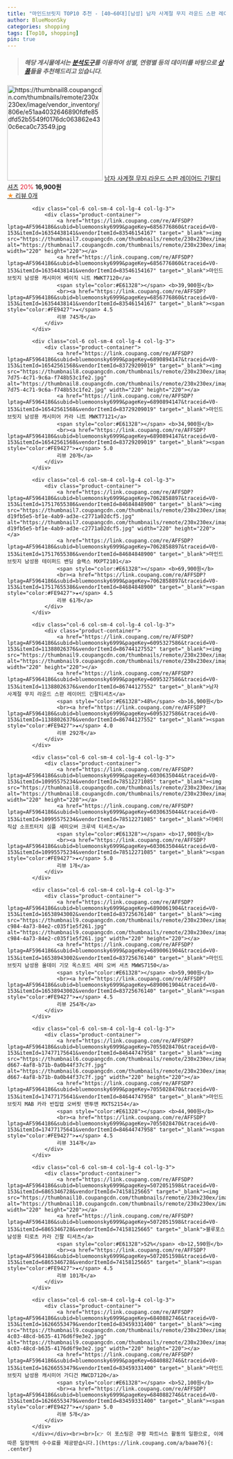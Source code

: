 ```yaml
---
title: "마인드브릿지 TOP10 추천 - [40~60대][남성] 남자 사계절 무지 라운드 스판 레이어드 긴팔티셔츠"
author: BlueMoonSky
categories: shopping
tags: [Top10, shopping]
pin: true
---
```


> ##### 해당 게시물에서는 [**분석도구**](https://itemscout.io/)를 이용하여 **성별**, **연령별** 등의 데이터를 바탕으로 [**상품**](https://link.coupang.com/a/baae76)들을 추천해드리고 있습니다.
<div class="container"><div class="row">
            <div class="col-6 col-sm-4 col-lg-4 col-lg-3">
                <div class="product-container">
                    <a href="https://link.coupang.com/re/AFFSDP?lptag=AF5964186&subid=bluemoonsky6999&pageKey=6095327586&traceid=V0-153&itemId=11388026368&vendorItemId=86744127653" target="_blank"><img src="https://thumbnail8.coupangcdn.com/thumbnails/remote/230x230ex/image/vendor_inventory/806e/e51aa4032646890fdfe85dfd52b5549f0176dc063862e430c6eca0c73549.jpg" alt="https://thumbnail8.coupangcdn.com/thumbnails/remote/230x230ex/image/vendor_inventory/806e/e51aa4032646890fdfe85dfd52b5549f0176dc063862e430c6eca0c73549.jpg" width="220" height="220"></a>
                    <a href="https://link.coupang.com/re/AFFSDP?lptag=AF5964186&subid=bluemoonsky6999&pageKey=6095327586&traceid=V0-153&itemId=11388026368&vendorItemId=86744127653" target="_blank">남자 사계절 무지 라운드 스판 레이어드 긴팔티셔츠</a>
                    <span style="color:#E61328">20%</span> <b>16,900원</b>
                    <br><a href="https://link.coupang.com/re/AFFSDP?lptag=AF5964186&subid=bluemoonsky6999&pageKey=6095327586&traceid=V0-153&itemId=11388026368&vendorItemId=86744127653" target="_blank"><span style="color:#FE9427">★</span> 
                    리뷰 0개</a>
                </div>
            </div>
            
            <div class="col-6 col-sm-4 col-lg-4 col-lg-3">
                <div class="product-container">
                    <a href="https://link.coupang.com/re/AFFSDP?lptag=AF5964186&subid=bluemoonsky6999&pageKey=6856776860&traceid=V0-153&itemId=16354438141&vendorItemId=83546154167" target="_blank"><img src="https://thumbnail7.coupangcdn.com/thumbnails/remote/230x230ex/image/rs_quotation_api/mgpcjoyn/f93f73d01fda4cc089abd49aae6ccf1a.jpg" alt="https://thumbnail7.coupangcdn.com/thumbnails/remote/230x230ex/image/rs_quotation_api/mgpcjoyn/f93f73d01fda4cc089abd49aae6ccf1a.jpg" width="220" height="220"></a>
                    <a href="https://link.coupang.com/re/AFFSDP?lptag=AF5964186&subid=bluemoonsky6999&pageKey=6856776860&traceid=V0-153&itemId=16354438141&vendorItemId=83546154167" target="_blank">마인드브릿지 남성용 캐시미어 베이직 니트 MWKT7120</a>
                    <span style="color:#E61328"></span> <b>39,900원</b>
                    <br><a href="https://link.coupang.com/re/AFFSDP?lptag=AF5964186&subid=bluemoonsky6999&pageKey=6856776860&traceid=V0-153&itemId=16354438141&vendorItemId=83546154167" target="_blank"><span style="color:#FE9427">★</span> 4.5
                    리뷰 745개</a>
                </div>
            </div>
            
            <div class="col-6 col-sm-4 col-lg-4 col-lg-3">
                <div class="product-container">
                    <a href="https://link.coupang.com/re/AFFSDP?lptag=AF5964186&subid=bluemoonsky6999&pageKey=6890894147&traceid=V0-153&itemId=16542561568&vendorItemId=83729209019" target="_blank"><img src="https://thumbnail8.coupangcdn.com/thumbnails/remote/230x230ex/image/retail/images/2022/11/03/18/2/93952a18-7d75-4c71-9c6a-f748b53c1fe2.jpg" alt="https://thumbnail8.coupangcdn.com/thumbnails/remote/230x230ex/image/retail/images/2022/11/03/18/2/93952a18-7d75-4c71-9c6a-f748b53c1fe2.jpg" width="220" height="220"></a>
                    <a href="https://link.coupang.com/re/AFFSDP?lptag=AF5964186&subid=bluemoonsky6999&pageKey=6890894147&traceid=V0-153&itemId=16542561568&vendorItemId=83729209019" target="_blank">마인드브릿지 남성용 캐시미어 카라 니트 MWKT7121</a>
                    <span style="color:#E61328"></span> <b>34,900원</b>
                    <br><a href="https://link.coupang.com/re/AFFSDP?lptag=AF5964186&subid=bluemoonsky6999&pageKey=6890894147&traceid=V0-153&itemId=16542561568&vendorItemId=83729209019" target="_blank"><span style="color:#FE9427">★</span> 5.0
                    리뷰 20개</a>
                </div>
            </div>
            
            <div class="col-6 col-sm-4 col-lg-4 col-lg-3">
                <div class="product-container">
                    <a href="https://link.coupang.com/re/AFFSDP?lptag=AF5964186&subid=bluemoonsky6999&pageKey=7062858897&traceid=V0-153&itemId=17517655386&vendorItemId=84684848900" target="_blank"><img src="https://thumbnail7.coupangcdn.com/thumbnails/remote/230x230ex/image/retail/images/4857804222364149-d19fb5e5-bf1e-4ab9-ad3e-c2771a02dcf5.jpg" alt="https://thumbnail7.coupangcdn.com/thumbnails/remote/230x230ex/image/retail/images/4857804222364149-d19fb5e5-bf1e-4ab9-ad3e-c2771a02dcf5.jpg" width="220" height="220"></a>
                    <a href="https://link.coupang.com/re/AFFSDP?lptag=AF5964186&subid=bluemoonsky6999&pageKey=7062858897&traceid=V0-153&itemId=17517655386&vendorItemId=84684848900" target="_blank">마인드브릿지 남성용 테이퍼드 밴딩 슬랙스 MXPT2101</a>
                    <span style="color:#E61328"></span> <b>69,900원</b>
                    <br><a href="https://link.coupang.com/re/AFFSDP?lptag=AF5964186&subid=bluemoonsky6999&pageKey=7062858897&traceid=V0-153&itemId=17517655386&vendorItemId=84684848900" target="_blank"><span style="color:#FE9427">★</span> 4.5
                    리뷰 61개</a>
                </div>
            </div>
            
            <div class="col-6 col-sm-4 col-lg-4 col-lg-3">
                <div class="product-container">
                    <a href="https://link.coupang.com/re/AFFSDP?lptag=AF5964186&subid=bluemoonsky6999&pageKey=6095327586&traceid=V0-153&itemId=11388026376&vendorItemId=86744127552" target="_blank"><img src="https://thumbnail9.coupangcdn.com/thumbnails/remote/230x230ex/image/vendor_inventory/d4cf/049295605ff1df5ea0fd7c9503b3ef61379d098045a05135a2cc1d6b7040.jpg" alt="https://thumbnail9.coupangcdn.com/thumbnails/remote/230x230ex/image/vendor_inventory/d4cf/049295605ff1df5ea0fd7c9503b3ef61379d098045a05135a2cc1d6b7040.jpg" width="220" height="220"></a>
                    <a href="https://link.coupang.com/re/AFFSDP?lptag=AF5964186&subid=bluemoonsky6999&pageKey=6095327586&traceid=V0-153&itemId=11388026376&vendorItemId=86744127552" target="_blank">남자 사계절 무지 라운드 스판 레이어드 긴팔티셔츠</a>
                    <span style="color:#E61328">48%</span> <b>16,900원</b>
                    <br><a href="https://link.coupang.com/re/AFFSDP?lptag=AF5964186&subid=bluemoonsky6999&pageKey=6095327586&traceid=V0-153&itemId=11388026376&vendorItemId=86744127552" target="_blank"><span style="color:#FE9427">★</span> 4.0
                    리뷰 292개</a>
                </div>
            </div>
            
            <div class="col-6 col-sm-4 col-lg-4 col-lg-3">
                <div class="product-container">
                    <a href="https://link.coupang.com/re/AFFSDP?lptag=AF5964186&subid=bluemoonsky6999&pageKey=6030635044&traceid=V0-153&itemId=10995575234&vendorItemId=78512271085" target="_blank"><img src="https://thumbnail8.coupangcdn.com/thumbnails/remote/230x230ex/image/vendor_inventory/852b/3d8edf6d963d1298d4994b2deb9a957ca702f47f255d9470121f27f783f7.jpg" alt="https://thumbnail8.coupangcdn.com/thumbnails/remote/230x230ex/image/vendor_inventory/852b/3d8edf6d963d1298d4994b2deb9a957ca702f47f255d9470121f27f783f7.jpg" width="220" height="220"></a>
                    <a href="https://link.coupang.com/re/AFFSDP?lptag=AF5964186&subid=bluemoonsky6999&pageKey=6030635044&traceid=V0-153&itemId=10995575234&vendorItemId=78512271085" target="_blank">더베이직샵 소프트터치 심플 세미오버 크루넥 티셔츠</a>
                    <span style="color:#E61328"></span> <b>17,900원</b>
                    <br><a href="https://link.coupang.com/re/AFFSDP?lptag=AF5964186&subid=bluemoonsky6999&pageKey=6030635044&traceid=V0-153&itemId=10995575234&vendorItemId=78512271085" target="_blank"><span style="color:#FE9427">★</span> 5.0
                    리뷰 1개</a>
                </div>
            </div>
            
            <div class="col-6 col-sm-4 col-lg-4 col-lg-3">
                <div class="product-container">
                    <a href="https://link.coupang.com/re/AFFSDP?lptag=AF5964186&subid=bluemoonsky6999&pageKey=6890061904&traceid=V0-153&itemId=16538943002&vendorItemId=83725676140" target="_blank"><img src="https://thumbnail9.coupangcdn.com/thumbnails/remote/230x230ex/image/retail/images/2022/11/03/12/6/8fcde984-c984-4a73-84e2-c035f1e5f261.jpg" alt="https://thumbnail9.coupangcdn.com/thumbnails/remote/230x230ex/image/retail/images/2022/11/03/12/6/8fcde984-c984-4a73-84e2-c035f1e5f261.jpg" width="220" height="220"></a>
                    <a href="https://link.coupang.com/re/AFFSDP?lptag=AF5964186&subid=bluemoonsky6999&pageKey=6890061904&traceid=V0-153&itemId=16538943002&vendorItemId=83725676140" target="_blank">마인드브릿지 남성용 올데이 기모 옥스포드 세미 오버 셔츠 MWWS7150</a>
                    <span style="color:#E61328"></span> <b>59,900원</b>
                    <br><a href="https://link.coupang.com/re/AFFSDP?lptag=AF5964186&subid=bluemoonsky6999&pageKey=6890061904&traceid=V0-153&itemId=16538943002&vendorItemId=83725676140" target="_blank"><span style="color:#FE9427">★</span> 4.5
                    리뷰 254개</a>
                </div>
            </div>
            
            <div class="col-6 col-sm-4 col-lg-4 col-lg-3">
                <div class="product-container">
                    <a href="https://link.coupang.com/re/AFFSDP?lptag=AF5964186&subid=bluemoonsky6999&pageKey=7055028470&traceid=V0-153&itemId=17477175641&vendorItemId=84644747958" target="_blank"><img src="https://thumbnail6.coupangcdn.com/thumbnails/remote/230x230ex/image/retail/images/2023/01/10/14/7/b948b327-d667-4af8-b71b-0a0b44f37c7f.jpg" alt="https://thumbnail6.coupangcdn.com/thumbnails/remote/230x230ex/image/retail/images/2023/01/10/14/7/b948b327-d667-4af8-b71b-0a0b44f37c7f.jpg" width="220" height="220"></a>
                    <a href="https://link.coupang.com/re/AFFSDP?lptag=AF5964186&subid=bluemoonsky6999&pageKey=7055028470&traceid=V0-153&itemId=17477175641&vendorItemId=84644747958" target="_blank">마인드브릿지 MAB 카라 반집업 오버핏 맨투맨 MXTS2154</a>
                    <span style="color:#E61328"></span> <b>44,900원</b>
                    <br><a href="https://link.coupang.com/re/AFFSDP?lptag=AF5964186&subid=bluemoonsky6999&pageKey=7055028470&traceid=V0-153&itemId=17477175641&vendorItemId=84644747958" target="_blank"><span style="color:#FE9427">★</span> 4.5
                    리뷰 314개</a>
                </div>
            </div>
            
            <div class="col-6 col-sm-4 col-lg-4 col-lg-3">
                <div class="product-container">
                    <a href="https://link.coupang.com/re/AFFSDP?lptag=AF5964186&subid=bluemoonsky6999&pageKey=5072051598&traceid=V0-153&itemId=6865346728&vendorItemId=74158125665" target="_blank"><img src="https://thumbnail10.coupangcdn.com/thumbnails/remote/230x230ex/image/rs_quotation_api/wxw0zp8u/fdd3f875a769431ea947f02f86cd3477.jpg" alt="https://thumbnail10.coupangcdn.com/thumbnails/remote/230x230ex/image/rs_quotation_api/wxw0zp8u/fdd3f875a769431ea947f02f86cd3477.jpg" width="220" height="220"></a>
                    <a href="https://link.coupang.com/re/AFFSDP?lptag=AF5964186&subid=bluemoonsky6999&pageKey=5072051598&traceid=V0-153&itemId=6865346728&vendorItemId=74158125665" target="_blank">블루포스 남성용 티로츠 카라 긴팔 티셔츠</a>
                    <span style="color:#E61328">52%</span> <b>12,590원</b>
                    <br><a href="https://link.coupang.com/re/AFFSDP?lptag=AF5964186&subid=bluemoonsky6999&pageKey=5072051598&traceid=V0-153&itemId=6865346728&vendorItemId=74158125665" target="_blank"><span style="color:#FE9427">★</span> 4.5
                    리뷰 101개</a>
                </div>
            </div>
            
            <div class="col-6 col-sm-4 col-lg-4 col-lg-3">
                <div class="product-container">
                    <a href="https://link.coupang.com/re/AFFSDP?lptag=AF5964186&subid=bluemoonsky6999&pageKey=6840882746&traceid=V0-153&itemId=16266553479&vendorItemId=83459331400" target="_blank"><img src="https://thumbnail9.coupangcdn.com/thumbnails/remote/230x230ex/image/retail/images/2022/10/13/18/7/5c2172c3-4c03-48cd-b635-4176d6f9e3e2.jpg" alt="https://thumbnail9.coupangcdn.com/thumbnails/remote/230x230ex/image/retail/images/2022/10/13/18/7/5c2172c3-4c03-48cd-b635-4176d6f9e3e2.jpg" width="220" height="220"></a>
                    <a href="https://link.coupang.com/re/AFFSDP?lptag=AF5964186&subid=bluemoonsky6999&pageKey=6840882746&traceid=V0-153&itemId=16266553479&vendorItemId=83459331400" target="_blank">마인드브릿지 남성용 캐시미어 가디건 MWCD7120</a>
                    <span style="color:#E61328"></span> <b>52,100원</b>
                    <br><a href="https://link.coupang.com/re/AFFSDP?lptag=AF5964186&subid=bluemoonsky6999&pageKey=6840882746&traceid=V0-153&itemId=16266553479&vendorItemId=83459331400" target="_blank"><span style="color:#FE9427">★</span> 5.0
                    리뷰 5개</a>
                </div>
            </div>
            </div></div><br><br>[👉 이 포스팅은 쿠팡 파트너스 활동의 일환으로, 이에 따른 일정액의 수수료를 제공받습니다.](https://link.coupang.com/a/baae76){: .center}